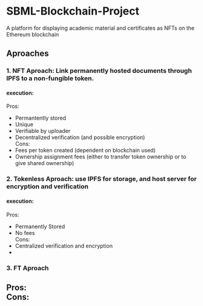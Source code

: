 # SBML-Blockchain-Project
A platform for displaying academic material and certificates as NFTs on the Ethereum blockchain

## Aproaches
### 1. NFT Aproach: Link permanently hosted documents through IPFS to a non-fungible token.
#### execution:


Pros:  
  - Permantently stored  
  - Unique  
  - Verifiable by uploader  
  - Decentralized verification (and possible encryption)  
Cons:  
  - Fees per token created (dependent on blockchain used)  
  - Ownership assignment fees (either to transfer token ownership or to give shared ownership)  

### 2. Tokenless Aproach: use IPFS for storage, and host server for encryption and verification
#### execution:  


Pros:  
  - Permanently Stored  
  - No fees  
Cons:  
  - Centralized verification and encryption  
  -

### 3. FT Aproach  
Pros:  
Cons:  
  -  
